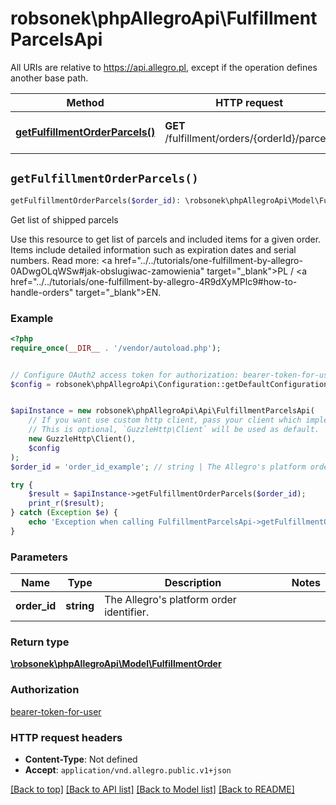 # robsonek\phpAllegroApi\FulfillmentParcelsApi

All URIs are relative to https://api.allegro.pl, except if the operation defines another base path.

| Method | HTTP request | Description |
| ------------- | ------------- | ------------- |
| [**getFulfillmentOrderParcels()**](FulfillmentParcelsApi.md#getFulfillmentOrderParcels) | **GET** /fulfillment/orders/{orderId}/parcels | Get list of shipped parcels |


## `getFulfillmentOrderParcels()`

```php
getFulfillmentOrderParcels($order_id): \robsonek\phpAllegroApi\Model\FulfillmentOrder
```

Get list of shipped parcels

Use this resource to get list of parcels and included items for a given order. Items include detailed information such as expiration dates and serial numbers. Read more: <a href=\"../../tutorials/one-fulfillment-by-allegro-0ADwgOLqWSw#jak-obslugiwac-zamowienia\" target=\"_blank\">PL</a> / <a href=\"../../tutorials/one-fulfillment-by-allegro-4R9dXyMPlc9#how-to-handle-orders\" target=\"_blank\">EN</a>.

### Example

```php
<?php
require_once(__DIR__ . '/vendor/autoload.php');


// Configure OAuth2 access token for authorization: bearer-token-for-user
$config = robsonek\phpAllegroApi\Configuration::getDefaultConfiguration()->setAccessToken('YOUR_ACCESS_TOKEN');


$apiInstance = new robsonek\phpAllegroApi\Api\FulfillmentParcelsApi(
    // If you want use custom http client, pass your client which implements `GuzzleHttp\ClientInterface`.
    // This is optional, `GuzzleHttp\Client` will be used as default.
    new GuzzleHttp\Client(),
    $config
);
$order_id = 'order_id_example'; // string | The Allegro's platform order identifier.

try {
    $result = $apiInstance->getFulfillmentOrderParcels($order_id);
    print_r($result);
} catch (Exception $e) {
    echo 'Exception when calling FulfillmentParcelsApi->getFulfillmentOrderParcels: ', $e->getMessage(), PHP_EOL;
}
```

### Parameters

| Name | Type | Description  | Notes |
| ------------- | ------------- | ------------- | ------------- |
| **order_id** | **string**| The Allegro&#39;s platform order identifier. | |

### Return type

[**\robsonek\phpAllegroApi\Model\FulfillmentOrder**](../Model/FulfillmentOrder.md)

### Authorization

[bearer-token-for-user](../../README.md#bearer-token-for-user)

### HTTP request headers

- **Content-Type**: Not defined
- **Accept**: `application/vnd.allegro.public.v1+json`

[[Back to top]](#) [[Back to API list]](../../README.md#endpoints)
[[Back to Model list]](../../README.md#models)
[[Back to README]](../../README.md)
